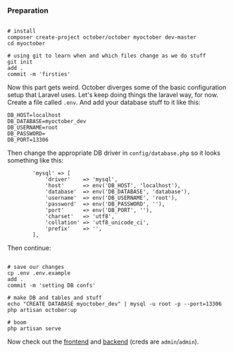### Preparation

```

# install
composer create-project october/october myoctober dev-master
cd myoctober

# using git to learn when and which files change as we do stuff
git init
add .
commit -m 'firsties'
```

Now this part gets weird. October diverges some of the basic configuration setup that Laravel uses. Let's keep doing things the laravel way, for now. Create a file called `.env`. And add your database stuff to it like this:

```
DB_HOST=localhost
DB_DATABASE=myoctober_dev
DB_USERNAME=root
DB_PASSWORD=
DB_PORT=13306
```

Then change the appropriate DB driver in `config/database.php` so it looks something like this:

```
        'mysql' => [
            'driver'    => 'mysql',
            'host'      => env('DB_HOST', 'localhost'),
            'database'  => env('DB_DATABASE', 'database'),
            'username'  => env('DB_USERNAME', 'root'),
            'password'  => env('DB_PASSWORD', ''),
            'port'      => env('DB_PORT', ''),
            'charset'   => 'utf8',
            'collation' => 'utf8_unicode_ci',
            'prefix'    => '',
        ],
```

Then continue:

```

# save our changes
cp .env .env.example
add .
commit -m 'setting DB confs'

# make DB and tables and stuff
echo "CREATE DATABASE myoctober_dev" | mysql -u root -p --port=13306
php artisan october:up

# boom
php artisan serve
```

Now check out the [frontend](http://localhost:8000/) and [backend](http://localhost:8000/backend) (creds are `admin`/`admin`).

